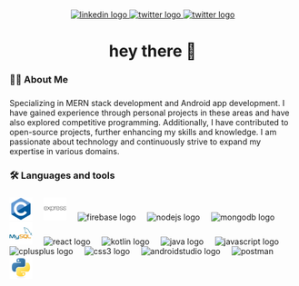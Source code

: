 
###

<div align="center">
  <a href="https://www.linkedin.com/in/vishwajith-shettigar-4488571b2/" target="_blank">
    <img src="https://img.shields.io/static/v1?message=LinkedIn&logo=linkedin&label=&color=0077B5&logoColor=white&labelColor=&style=flat" height="25" alt="linkedin logo"  />
  </a>
  <a href="https://twitter.com/Shinzooooooo__" target="_blank">
    <img src="https://img.shields.io/static/v1?message=Twitter&logo=twitter&label=&color=1DA1F2&logoColor=white&labelColor=&style=flat" height="25" alt="twitter logo"  />
  </a>
    <a href="https://medium.com/@zekromvishwa56789" target="_blank">
    <img src="https://miro.medium.com/v2/resize:fit:8976/1*Ra88BZ-CSTovFS2ZSURBgg.png" height="25" alt="twitter logo"  />
  </a>
</div>

###

<h1 align="center">hey there 👋</h1>

###

<h3 align="left">👩‍💻  About Me</h3>

###

<p align="left">Specializing in MERN stack development and Android app development. I have gained experience through personal projects in these areas and have also explored competitive programming. Additionally, I have contributed to open-source projects, further enhancing my skills and knowledge. I am passionate about technology and continuously strive to expand my expertise in various domains.</p>

###

<h3 align="left">🛠 Languages and tools</h3>


###

<div align="left">
  <img src="https://raw.githubusercontent.com/devicons/devicon/master/icons/c/c-original.svg" alt="c"  height="40"/> 
  <img width="12" />
   <img src="https://raw.githubusercontent.com/devicons/devicon/master/icons/express/express-original-wordmark.svg" alt="express"  height="40"/> 
  <img width="12" />
  <img src="https://cdn.jsdelivr.net/gh/devicons/devicon/icons/firebase/firebase-plain-wordmark.svg" height="40" alt="firebase logo"  />
  <img width="12" />
  <img src="https://cdn.jsdelivr.net/gh/devicons/devicon/icons/nodejs/nodejs-original.svg" height="40" alt="nodejs logo"  />
  <img width="12" />
  <img src="https://cdn.jsdelivr.net/gh/devicons/devicon/icons/mongodb/mongodb-original.svg" height="40" alt="mongodb logo"  />
  <img width="12" />
   <img src="https://raw.githubusercontent.com/devicons/devicon/master/icons/mysql/mysql-original-wordmark.svg" alt="mysql"  height="40"/> 
  <img width="12" />
  <img src="https://cdn.jsdelivr.net/gh/devicons/devicon/icons/react/react-original.svg" height="40" alt="react logo"  />
  <img width="12" />
  <img src="https://cdn.jsdelivr.net/gh/devicons/devicon/icons/kotlin/kotlin-original.svg" height="40" alt="kotlin logo"  />
  <img width="12" />
  <img src="https://cdn.jsdelivr.net/gh/devicons/devicon/icons/java/java-original.svg" height="40" alt="java logo"  />
  <img width="12" />
  <img src="https://cdn.jsdelivr.net/gh/devicons/devicon/icons/javascript/javascript-original.svg" height="40" alt="javascript logo"  />
  <img width="12" />
  <img src="https://cdn.jsdelivr.net/gh/devicons/devicon/icons/cplusplus/cplusplus-original.svg" height="40" alt="cplusplus logo"  />
  <img width="12" />
  <img src="https://cdn.jsdelivr.net/gh/devicons/devicon/icons/css3/css3-original.svg" height="40" alt="css3 logo"  />
  <img width="12" />
  <img src="https://cdn.jsdelivr.net/gh/devicons/devicon/icons/androidstudio/androidstudio-original.svg" height="40" alt="androidstudio logo"  />
   <img width="12" />
  <img src="https://www.vectorlogo.zone/logos/getpostman/getpostman-icon.svg" height="40" alt="postman"  />
  <img width="12" />
  <img src="https://raw.githubusercontent.com/devicons/devicon/master/icons/python/python-original.svg" height="40" alt="python"  />
  <img width="12" />
</div>

